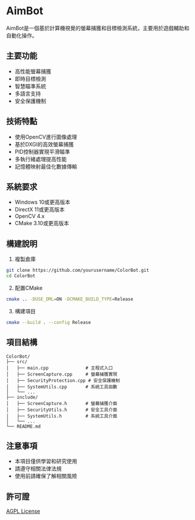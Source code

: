 # AimBot

AimBot是一個基於計算機視覺的螢幕捕獲和目標檢測系統，主要用於遊戲輔助和自動化操作。

## 主要功能

- 高性能螢幕捕獲
- 即時目標檢測
- 智慧瞄準系統
- 多語言支持
- 安全保護機制

## 技術特點

- 使用OpenCV進行圖像處理
- 基於DXGI的高效螢幕捕獲
- PID控制器實現平滑瞄準
- 多執行緒處理提高性能
- 記憶體映射最佳化數據傳輸

## 系統要求

- Windows 10或更高版本
- DirectX 11或更高版本
- OpenCV 4.x
- CMake 3.10或更高版本

## 構建說明

1. 複製倉庫
```bash
git clone https://github.com/yourusername/ColorBot.git
cd ColorBot
```

2. 配置CMake
```bash
cmake .. -DUSE_DML=ON -DCMAKE_BUILD_TYPE=Release
```

3. 構建項目
```bash
cmake --build . --config Release
```

## 項目結構

```
ColorBot/
├── src/
│   ├── main.cpp              # 主程式入口
│   ├── ScreenCapture.cpp     # 螢幕捕獲實現
│   ├── SecurityProtection.cpp # 安全保護機制
│   ├── SystemUtils.cpp       # 系統工具函數
│   └── ...
├── include/
│   ├── ScreenCapture.h       # 螢幕捕獲介面
│   ├── SecurityUtils.h       # 安全工具介面
│   ├── SystemUtils.h         # 系統工具介面
│   └── ...
└── README.md
```

## 注意事項

- 本項目僅供學習和研究使用
- 請遵守相關法律法規
- 使用前請確保了解相關風險

## 許可證

[AGPL License](LICENSE) 

